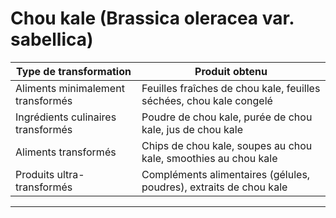 # Chou kale (Brassica oleracea var. sabellica)

| **Type de transformation**         | **Produit obtenu**                                                  |
| ---------------------------------- | ------------------------------------------------------------------- |
| Aliments minimalement transformés  | Feuilles fraîches de chou kale, feuilles séchées, chou kale congelé |
| Ingrédients culinaires transformés | Poudre de chou kale, purée de chou kale, jus de chou kale           |
| Aliments transformés               | Chips de chou kale, soupes au chou kale, smoothies au chou kale     |
| Produits ultra-transformés         | Compléments alimentaires (gélules, poudres), extraits de chou kale  |

---
